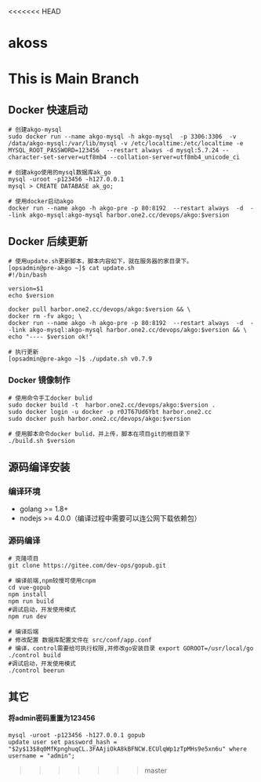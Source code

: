 <<<<<<< HEAD
# akoss

This is Main Branch
=======
## Docker 快速启动
``` shell
# 创建akgo-mysql
sudo docker run --name akgo-mysql -h akgo-mysql  -p 3306:3306  -v /data/akgo-mysql:/var/lib/mysql -v /etc/localtime:/etc/localtime -e MYSQL_ROOT_PASSWORD=123456  --restart always -d mysql:5.7.24 --character-set-server=utf8mb4 --collation-server=utf8mb4_unicode_ci

# 创建akgo使用的mysql数据库ak_go
mysql -uroot -p123456 -h127.0.0.1
mysql > CREATE DATABASE ak_go;

# 使用docker启动akgo
docker run --name akgo -h akgo-pre -p 80:8192  --restart always  -d  --link akgo-mysql:akgo-mysql harbor.one2.cc/devops/akgo:$version

```
## Docker 后续更新
``` shell
# 使用update.sh更新脚本，脚本内容如下，就在服务器的家目录下。
[opsadmin@pre-akgo ~]$ cat update.sh
#!/bin/bash

version=$1
echo $version

docker pull harbor.one2.cc/devops/akgo:$version && \
docker rm -fv akgo; \
docker run --name akgo -h akgo-pre -p 80:8192  --restart always  -d  --link akgo-mysql:akgo-mysql harbor.one2.cc/devops/akgo:$version && \
echo "---- $version ok!"

# 执行更新
[opsadmin@pre-akgo ~]$ ./update.sh v0.7.9
```

### Docker 镜像制作
``` shell
# 使用命令手工docker bulid
sudo docker build -t  harbor.one2.cc/devops/akgo:$version .
sudo docker login -u docker -p r0JT67Ud6Ybt harbor.one2.cc
sudo docker push harbor.one2.cc/devops/akgo:$version

# 使用脚本命令docker bulid，并上传，脚本在项目git的根目录下
./build.sh $version
```


## 源码编译安装
### 编译环境
- golang >= 1.8+
- nodejs >= 4.0.0（编译过程中需要可以连公网下载依赖包）

### 源码编译

``` shell
# 克隆项目
git clone https://gitee.com/dev-ops/gopub.git

# 编译前端,npm较慢可使用cnpm
cd vue-gopub
npm install
npm run build
#调试启动，开发使用模式
npm run dev

# 编译后端
# 修改配置 数据库配置文件在 src/conf/app.conf
# 编译，control需要给可执行权限,并修改go安装目录 export GOROOT=/usr/local/go
./control build
#调试启动，开发使用模式
./control beerun

```

## 其它
#### 将admin密码重置为123456
```
mysql -uroot -p123456 -h127.0.0.1 gopub
update user set password_hash = "$2y$13$8q0MfKpnghuqCL.3FAAjiOkA8kBFNCW.ECUlqWp1zTpMHs9e5xn6u" where username = "admin";
```
>>>>>>> master
